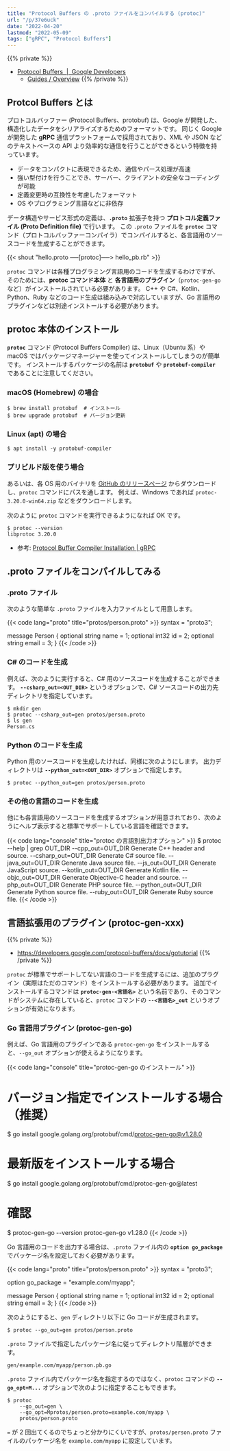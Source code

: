 ```yaml
---
title: "Protocol Buffers の .proto ファイルをコンパイルする (protoc)"
url: "/p/37e6uck"
date: "2022-04-20"
lastmod: "2022-05-09"
tags: ["gRPC", "Protocol Buffers"]
---
```


{{% private %}}
- [Protocol Buffers  |  Google Developers](https://developers.google.com/protocol-buffers)
  - [Guides / Overview](https://developers.google.com/protocol-buffers/docs/overview)
{{% /private %}}

Protcol Buffers とは
----

プロトコルバッファー (Protocol Buffers、protobuf) は、Google が開発した、構造化したデータをシリアライズするためのフォーマットです。
同じく Google が開発した __gRPC__ 通信プラットフォームで採用されており、XML や JSON などのテキストベースの API より効率的な通信を行うことができるという特徴を持っています。

- データをコンパクトに表現できるため、通信やパース処理が高速
- 強い型付けを行うことでき、サーバー、クライアントの安全なコーディングが可能
- 定義変更時の互換性を考慮したフォーマット
- OS やプログラミング言語などに非依存

データ構造やサービス形式の定義は、__`.proto`__ 拡張子を持つ __プロトコル定義ファイル (Proto Definition file)__ で行います。
この `.proto` ファイルを __`protoc`__ コマンド（プロトコルバッファーコンパイラ）でコンパイルすると、各言語用のソースコードを生成することができます。

{{< shout "hello.proto ──[protoc]──> hello_pb.rb" >}}

`protoc` コマンドは各種プログラミング言語用のコードを生成するわけですが、そのためには、__protoc コマンド本体__ と __各言語用のプラグイン__（`protoc-gen-go` など）がインストールされている必要があります。
C++ や C#、Kotlin、Python、Ruby などのコード生成は組み込みで対応していますが、Go 言語用のプラグインなどは別途インストールする必要があります。


protoc 本体のインストール
----

__`protoc`__ コマンド (Protocol Buffers Compiler) は、Linux（Ubuntu 系）や macOS ではパッケージマネージャーを使ってインストールしてしまうのが簡単です。
インストールするパッケージの名前は __`protobuf`__ や __`protobuf-compiler`__ であることに注意してください。

### macOS (Homebrew) の場合

```console
$ brew install protobuf  # インストール
$ brew upgrade protobuf  # バージョン更新
```

### Linux (apt) の場合

```console
$ apt install -y protobuf-compiler
```

### プリビルド版を使う場合

あるいは、各 OS 用のバイナリを [GitHub のリリースページ](https://github.com/protocolbuffers/protobuf/releases) からダウンロードし、`protoc` コマンドにパスを通します。
例えば、Windows であれば `protoc-3.20.0-win64.zip` などをダウンロードします。

次のように `protoc` コマンドを実行できるようになれば OK です。

```console
$ protoc --version
libprotoc 3.20.0
```

- 参考: [Protocol Buffer Compiler Installation | gRPC](https://grpc.io/docs/protoc-installation/)


.proto ファイルをコンパイルしてみる
----

### .proto ファイル

次のような簡単な `.proto` ファイルを入力ファイルとして用意します。

{{< code lang="proto" title="protos/person.proto" >}}
syntax = "proto3";

message Person {
  optional string name = 1;
  optional int32 id = 2;
  optional string email = 3;
}
{{< /code >}}

### C# のコードを生成

例えば、次のように実行すると、C# 用のソースコードを生成することができます。
__`--csharp_out=<OUT_DIR>`__ というオプションで、C# ソースコードの出力先ディレクトリを指定しています。

```console
$ mkdir gen
$ protoc --csharp_out=gen protos/person.proto
$ ls gen
Person.cs
```

### Python のコードを生成

Python 用のソースコードを生成したければ、同様に次のようにします。
出力ディレクトリは __`--python_out=<OUT_DIR>`__ オプションで指定します。

```console
$ protoc --python_out=gen protos/person.proto
```

### その他の言語のコードを生成

他にも各言語用のソースコードを生成するオプションが用意されており、次のようにヘルプ表示すると標準でサポートしている言語を確認できます。

{{< code lang="console" title="protoc の言語別出力オプション" >}}
$ protoc --help | grep OUT_DIR
  --cpp_out=OUT_DIR           Generate C++ header and source.
  --csharp_out=OUT_DIR        Generate C# source file.
  --java_out=OUT_DIR          Generate Java source file.
  --js_out=OUT_DIR            Generate JavaScript source.
  --kotlin_out=OUT_DIR        Generate Kotlin file.
  --objc_out=OUT_DIR          Generate Objective-C header and source.
  --php_out=OUT_DIR           Generate PHP source file.
  --python_out=OUT_DIR        Generate Python source file.
  --ruby_out=OUT_DIR          Generate Ruby source file.
{{< /code >}}


言語拡張用のプラグイン (protoc-gen-xxx)
----

{{% private %}}
- https://developers.google.com/protocol-buffers/docs/gotutorial
{{% /private %}}

`protoc` が標準でサポートしてない言語のコードを生成するには、追加のプラグイン（実際はただのコマンド）をインストールする必要があります。
追加でインストールするコマンドは __`protoc-gen-<言語名>`__ という名前であり、そのコマンドがシステムに存在していると、`protoc` コマンドの __`--<言語名>_out`__ というオプションが有効になります。

### Go 言語用プラグイン (protoc-gen-go)

例えば、Go 言語用のプラグインである `protoc-gen-go` をインストールすると、`--go_out` オプションが使えるようになります。

{{< code lang="console" title="protoc-gen-go のインストール" >}}
# バージョン指定でインストールする場合（推奨）
$ go install google.golang.org/protobuf/cmd/protoc-gen-go@v1.28.0

# 最新版をインストールする場合
$ go install google.golang.org/protobuf/cmd/protoc-gen-go@latest

# 確認
$ protoc-gen-go --version
protoc-gen-go v1.28.0
{{< /code >}}

Go 言語用のコードを出力する場合は、`.proto` ファイル内の __`option go_package`__ でパッケージ名を設定しておく必要があります。

{{< code lang="proto" title="protos/person.proto" >}}
syntax = "proto3";

option go_package = "example.com/myapp";

message Person {
  optional string name = 1;
  optional int32 id = 2;
  optional string email = 3;
}
{{< /code >}}

次のようにすると、`gen` ディレクトリ以下に Go コードが生成されます。

```console
$ protoc --go_out=gen protos/person.proto
```

`.proto` ファイルで指定したパッケージ名に従ってディレクトリ階層ができます。

```
gen/example.com/myapp/person.pb.go
```

`.proto` ファイル内でパッケージ名を指定するのではなく、`protoc` コマンドの __`--go_opt=M...`__ オプションで次のように指定することもできます。

```
$ protoc
    --go_out=gen \
    --go_opt=Mprotos/person.proto=example.com/myapp \
    protos/person.proto
```

`=` が 2 回出てくるのでちょっと分かりにくいですが、`protos/person.proto` ファイルのパッケージ名を `example.com/myapp` に設定しています。

